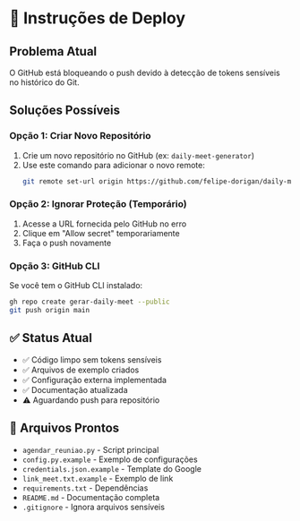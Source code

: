 # 🚀 Instruções de Deploy

## Problema Atual
O GitHub está bloqueando o push devido à detecção de tokens sensíveis no histórico do Git.

## Soluções Possíveis

### Opção 1: Criar Novo Repositório
1. Crie um novo repositório no GitHub (ex: `daily-meet-generator`)
2. Use este comando para adicionar o novo remote:
   ```bash
   git remote set-url origin https://github.com/felipe-dorigan/daily-meet-generator.git
   ```

### Opção 2: Ignorar Proteção (Temporário)
1. Acesse a URL fornecida pelo GitHub no erro
2. Clique em "Allow secret" temporariamente
3. Faça o push novamente

### Opção 3: GitHub CLI
Se você tem o GitHub CLI instalado:
```bash
gh repo create gerar-daily-meet --public
git push origin main
```

## ✅ Status Atual
- ✅ Código limpo sem tokens sensíveis
- ✅ Arquivos de exemplo criados
- ✅ Configuração externa implementada
- ✅ Documentação atualizada
- ⚠️ Aguardando push para repositório

## 📁 Arquivos Prontos
- `agendar_reuniao.py` - Script principal
- `config.py.example` - Exemplo de configurações
- `credentials.json.example` - Template do Google
- `link_meet.txt.example` - Exemplo de link
- `requirements.txt` - Dependências
- `README.md` - Documentação completa
- `.gitignore` - Ignora arquivos sensíveis